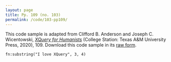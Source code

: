 ```yaml
---
layout: page
title: Pp. 109 (no. 103)
permalink: /code/103-pp109/
---
```


This code sample is adapted from Clifford B. Anderson and Joseph C. Wicentowski, 
[_XQuery for Humanists_](/) (College Station: Texas A&M University Press, 2020), 109. 
Download this code sample in its [raw form](/code/103-pp109/103-pp109.xq).

```xquery
fn:substring("I love XQuery", 3, 4)
```  

